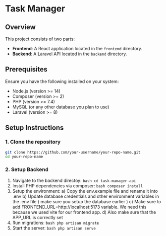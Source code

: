 # Task Manager

## Overview
This project consists of two parts:
- **Frontend**: A React application located in the `frontend` directory.
- **Backend**: A Laravel API located in the `backend` directory.

## Prerequisites
Ensure you have the following installed on your system:
- Node.js (version >= 14)
- Composer (version >= 2)
- PHP (version >= 7.4)
- MySQL (or any other database you plan to use)
- Laravel (version >= 8)

## Setup Instructions

### 1. Clone the repository
```bash
git clone https://github.com/your-username/your-repo-name.git
cd your-repo-name
```

### 2. Setup Backend
1. Navigate to the backend directoy: ```bash cd task-manager-api ```
2. Install PHP dependencies via composer: ```bash composer install ```
3. Setup the environment:
   a) Copy the env.example file and rename it into .env
   b) Update database credentials and other environment variables in the .env file ( make sure you setup the database earlier )
   c) Make sure to add FRONTEND_URL=http://localhost:5173 variable. We need this because we used vite for our frontend app.
   d) Also make sure that the APP_URL is correctly set
4. Run migrations: ```bash php artisan migrate ```
5. Start the server: ```bash php artisan serve ```
